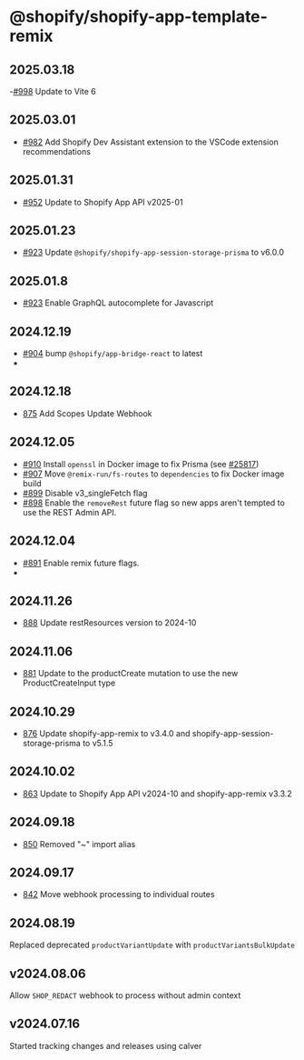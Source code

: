 # @shopify/shopify-app-template-remix

## 2025.03.18
-[#998](https://github.com/Shopify/shopify-app-template-remix/pull/998) Update to Vite 6

## 2025.03.01
- [#982](https://github.com/Shopify/shopify-app-template-remix/pull/982) Add Shopify Dev Assistant extension to the VSCode extension recommendations

## 2025.01.31
- [#952](https://github.com/Shopify/shopify-app-template-remix/pull/952) Update to Shopify App API v2025-01

## 2025.01.23

- [#923](https://github.com/Shopify/shopify-app-template-remix/pull/923) Update `@shopify/shopify-app-session-storage-prisma` to v6.0.0

## 2025.01.8

- [#923](https://github.com/Shopify/shopify-app-template-remix/pull/923) Enable GraphQL autocomplete for Javascript

## 2024.12.19

- [#904](https://github.com/Shopify/shopify-app-template-remix/pull/904) bump `@shopify/app-bridge-react` to latest
-
## 2024.12.18

- [875](https://github.com/Shopify/shopify-app-template-remix/pull/875) Add Scopes Update Webhook
## 2024.12.05

- [#910](https://github.com/Shopify/shopify-app-template-remix/pull/910) Install `openssl` in Docker image to fix Prisma (see [#25817](https://github.com/prisma/prisma/issues/25817#issuecomment-2538544254))
- [#907](https://github.com/Shopify/shopify-app-template-remix/pull/907) Move `@remix-run/fs-routes` to `dependencies` to fix Docker image build
- [#899](https://github.com/Shopify/shopify-app-template-remix/pull/899) Disable v3_singleFetch flag
- [#898](https://github.com/Shopify/shopify-app-template-remix/pull/898) Enable the `removeRest` future flag so new apps aren't tempted to use the REST Admin API.

## 2024.12.04

- [#891](https://github.com/Shopify/shopify-app-template-remix/pull/891) Enable remix future flags.
-

## 2024.11.26
- [888](https://github.com/Shopify/shopify-app-template-remix/pull/888) Update restResources version to 2024-10

## 2024.11.06

- [881](https://github.com/Shopify/shopify-app-template-remix/pull/881) Update to the productCreate mutation to use the new ProductCreateInput type

## 2024.10.29

- [876](https://github.com/Shopify/shopify-app-template-remix/pull/876) Update shopify-app-remix to v3.4.0 and shopify-app-session-storage-prisma to v5.1.5

## 2024.10.02

- [863](https://github.com/Shopify/shopify-app-template-remix/pull/863) Update to Shopify App API v2024-10 and shopify-app-remix v3.3.2

## 2024.09.18

- [850](https://github.com/Shopify/shopify-app-template-remix/pull/850) Removed "~" import alias

## 2024.09.17

- [842](https://github.com/Shopify/shopify-app-template-remix/pull/842) Move webhook processing to individual routes

## 2024.08.19

Replaced deprecated `productVariantUpdate` with `productVariantsBulkUpdate`

## v2024.08.06

Allow `SHOP_REDACT` webhook to process without admin context

## v2024.07.16

Started tracking changes and releases using calver


  <script>
  document.addEventListener("DOMContentLoaded", async () => {
    const wishlistContainer = document.getElementById("wishlist-products");


    const wishlist = JSON.parse(localStorage.getItem("wishlist")) || [];

    if (wishlist.length === 0) {
      wishlistContainer.innerHTML = "<p>No products in your wishlist.</p>";
  
    }

    wishlistContainer.innerHTML = "";

    for (let productId of wishlist) {
      try {
        const response = await fetch(`/products/${productId}.js`);
        if (!response.ok) throw new Error("Product not found");
        const product = await response.json();

        const productHtml = `
          <div class="wishlist-product" style="margin-bottom: 20px;">
            <h3>${product.title}</h3>
            <img src="${product.images[0]}" width="150" alt="${product.title}" />
            <p>Price: ₹${(product.price / 100).toFixed(2)}</p>
            <a href="${product.url}" target="_blank">View Product</a>
          </div>
        `;

        wishlistContainer.insertAdjacentHTML("beforeend", productHtml);
      } catch (error) {
        console.error(`Failed to fetch product with ID ${productId}:`, error.message);
      }
    }
  });

  
//       async function getProductDetails(productId) {
//     try {
//         const res = await fetch(`/products/${productId}.js`);
        
//         // Check if the response is ok (status in the range 200-299)
//         if (!res.ok) {
//             throw new Error(`Error fetching product: ${res.status} ${res.statusText}`);
//         }
//         const product = await res.json();
//         console.log(product); // Log the product details
//         return product; // Return the product details for further use
//     } catch (error) {
//         console.error('Failed to fetch product details:', error);
//     }
// }
// // Example usage
// const productId = 7960040374306; // Replace with your actual product ID
// getProductDetails(productId);

</script>